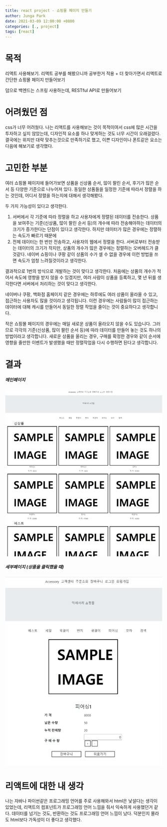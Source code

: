 ```yaml
---
title: react project - 쇼핑몰 페이지 만들기
author: Junga Park
date: 2021-03-09 12:00:00 +0800
categories: [., project]
tags: [react]
---
```



# 목적

리액트 사용해보기. 리액트 공부를 해봤으니까 공부한거 적용 + 더 찾아가면서 리액트로 간단한 쇼핑몰 페이지 만들어보기

덤으로 백엔드는 스프링 사용하는데, RESTful API로 만들어보기


# 어려웠던 점

css가 너무 어려웠다. 나는 리액트를 사용해보는 것이 목적이여서 css에 많은 시간을 투자하고 싶지 않았는데, 디자인적 요소를 하나 맞게하는 것도 너무 시간이 오래걸렸다. 결국에는 위치만 대략 맞추는것으로 만족하기로 했고, 이쁜 디자인이나 폰트같은 요소는 다음에 해보기로 생각했다.

# 고민한 부분
여러 쇼핑몰 페이지에 들어가보면 상품을 신상품 순서, 많이 팔린 순서, 후기가 많은 순서 등 다양한 기준으로 나누어져 있다. 동일한 상품들을 일정한 기준에 따라서 정렬을 하는 것인데, 어디서 정렬을 하는지에 대해서 생각해봤다. 

두 가지 가능성이 있다고 생각한다.

1. 서버에서 각 기준에 따라 정렬을 하고 사용자에게 정렬된 데이터를 전송한다. 상품을 보여주는 기준(신상품, 많이 팔린 순서 등)의 개수에 따라 전송해야하는 데이터의 크기가 증가한다는 단점이 있다고 생각한다. 하지만 데이터가 많은 경우에는 정렬하는 속도가 빠르기 때문에 
2. 전체 데이터는 한 번만 전송하고, 사용자의 웹에서 정렬을 한다. 서버로부터 전송받는 데이터의 크기가 작지만, 상품의 개수가 많은 경우에는 정렬하는 오버헤드가 클 것같다. 네이버 쇼핑이나 쿠팡 같이 상품의 수가 셀 수 없을 경우에 이런 방법을 쓰면 속도가 엄청 느려질것이라고 생각한다. 

결과적으로 1번의 방식으로 개발하는 것이 맞다고 생각한다. 처음에는 상품의 개수가 적어서 속도에 영향을 받지 않을 수 있겠지만, 여러 사람이 상품을 등록하고, 몇 년 뒤를 생각한다면 서버에서 처리하는 것이 맞다고 생각한다. 

네이버나 쿠팡, 백화점 홈페이지 같은 경우에는 하루에도 여러 상품이 올라올 수 있고, 접근하는 사용자도 많을 것이라고 생각됩니다. 이런 경우에는 사람들이 많이 접근하는 데이터에 대해 캐시를 만들어서 동일한 정렬 작업을 줄이는 것이 중요하다고 생각합니다. 

작은 쇼핑몰 페이지의 경우에는 매일 새로운 상품이 올라오지 않을 수도 있습니다. 그러므로 각각의 기준(신상품, 많이 팔린 순서 등)에 따라 데이터를 만들어 놓는 것도 하나의 방법이라고 생각합니다. 새로운 상품을 올리는 경우, 구매를 확정한 경우와 같이 순서에 영향을 줄만한 이벤트가 발생했을 때만 정렬작업을 다시 수행하면 된다고 생각합니다.

# 결과

##### 메인페이지

![ecommerce-main](/assets/img/react-ecommerce/ecommerce-main.jpg)

##### 세부페이지 (상품을 클릭했을 때)

![ecommerce-detail](/assets/img/react-ecommerce/ecommerce-detail.jpg)


# 리액트에 대한 내 생각

나는 자바나 파이썬같은 프로그래밍 언어를 주로 사용해와서 html은 낯설다는 생각이 있었는데, 리액트의 컴포넌트가 프로그래밍 언어 느낌을 줘서 익숙하게 사용했던거 같다. 데이터를 넘기는 것도, 반환하는 것도 프로그래밍 언어 느낌이 났다. 덕분인지 몰라도 html보다 가독성이 더 좋다고 생각했다.

